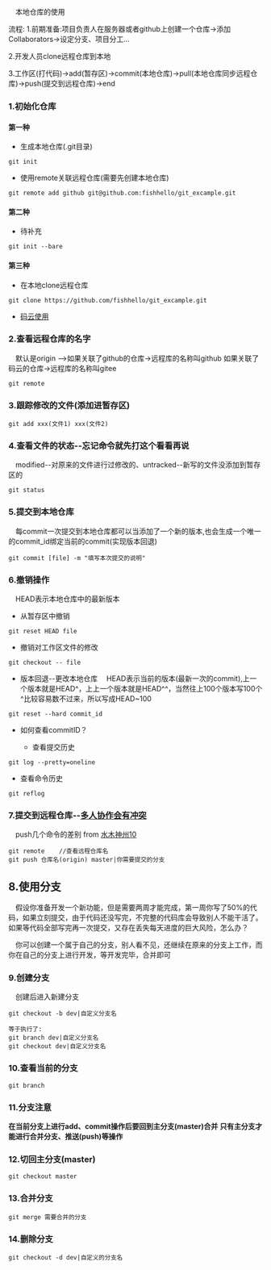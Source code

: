 
&emsp;本地仓库的使用

流程:
1.前期准备:项目负责人在服务器或者github上创建一个仓库->添加Collaborators->设定分支、项目分工...

2.开发人员clone远程仓库到本地

3.工作区(打代码)->add(暂存区)->commit(本地仓库)->pull(本地仓库同步远程仓库)->push(提交到远程仓库)->end

### 1.初始化仓库
#### 第一种
- 生成本地仓库(.git目录)
 ```
git init
 ```

- 使用remote关联远程仓库(需要先创建本地仓库)
 ```
git remote add github git@github.com:fishhello/git_excample.git
 ```

#### 第二种
- 待补充
 ```
git init --bare
 ```

#### 第三种
- 在本地clone远程仓库
 ```
git clone https://github.com/fishhello/git_excample.git
 ```

- [码云使用](https://www.liaoxuefeng.com/wiki/0013739516305929606dd18361248578c67b8067c8c017b000/00150154460073692d151e784de4d718c67ce836f72c7c4000)

### 2.查看远程仓库的名字
&emsp;默认是origin  -->如果关联了github的仓库->远程库的名称叫github     如果关联了码云的仓库->远程库的名称叫gitee
```
git remote
```

### 3.跟踪修改的文件(添加进暂存区)
```
git add xxx(文件1) xxx(文件2)
```

### 4.查看文件的状态--忘记命令就先打这个看看再说
&emsp;modified--对原来的文件进行过修改的、untracked--新写的文件没添加到暂存区的
```
git status
```

### 5.提交到本地仓库
&emsp;每commit一次提交到本地仓库都可以当添加了一个新的版本,也会生成一个唯一的commit_id绑定当前的commit(实现版本回退)
```
git commit [file] -m "填写本次提交的说明"
```

### 6.撤销操作
&emsp;HEAD表示本地仓库中的最新版本

- 从暂存区中撤销
```
git reset HEAD file
```

- 撤销对工作区文件的修改
```
git checkout -- file
```

- 版本回退--更改本地仓库
&emsp;HEAD表示当前的版本(最新一次的commit),上一个版本就是HEAD^，上上一个版本就是HEAD^^，当然往上100个版本写100个^比较容易数不过来，所以写成HEAD~100
```
git reset --hard commit_id
```

- 如何查看commitID？

  - 查看提交历史
 ```
git log --pretty=oneline
 ```

  - 查看命令历史
 ```
git reflog
 ```

### 7.提交到远程仓库--[多人协作会有冲突](https://github.com/fishhello/git_excample/blob/master/collaboration.md)
&emsp;push几个命令的差别 from [水木神州10](https://www.cnblogs.com/zhouj850/p/7260558.html)
```
git remote    //查看远程仓库名
git push 仓库名(origin) master|你需要提交的分支
```

## 8.使用分支
&emsp;假设你准备开发一个新功能，但是需要两周才能完成，第一周你写了50%的代码，如果立刻提交，由于代码还没写完，不完整的代码库会导致别人不能干活了。如果等代码全部写完再一次提交，又存在丢失每天进度的巨大风险，怎么办？

&emsp;你可以创建一个属于自己的分支，别人看不见，还继续在原来的分支上工作，而你在自己的分支上进行开发，等开发完毕，合并即可

### 9.创建分支
&emsp;创建后进入新建分支
```
git checkout -b dev|自定义分支名

等于执行了:
git branch dev|自定义分支名
git checkout dev|自定义分支名
```

### 10.查看当前的分支
```
git branch
```

### 11.分支注意
**在当前分支上进行add、commit操作后要回到主分支(master)合并**
**只有主分支才能进行合并分支、推送(push)等操作**

### 12.切回主分支(master)
```
git checkout master
```

### 13.合并分支
```
git merge 需要合并的分支
```

### 14.删除分支
```
git checkout -d dev|自定义的分支名
```
